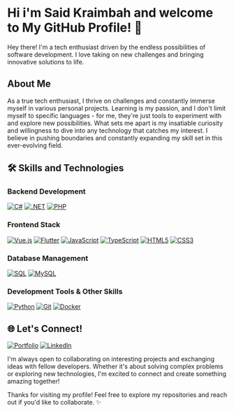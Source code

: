 # Hi i'm Said Kraimbah and welcome to My GitHub Profile! 👋

Hey there! I'm a tech enthusiast driven by the endless possibilities of software development. I love taking on new challenges and bringing innovative solutions to life.

## About Me

As a true tech enthusiast, I thrive on challenges and constantly immerse myself in various personal projects. 
Learning is my passion, and I don't limit myself to specific languages - for me, they're just tools to experiment with and explore new possibilities. What sets me apart is my insatiable curiosity and willingness to dive into any technology that catches my interest. 
I believe in pushing boundaries and constantly expanding my skill set in this ever-evolving field.

## 🛠 Skills and Technologies

### Backend Development
[![C#](https://custom-icon-badges.demolab.com/badge/C%23-512BD4.svg?style=for-the-badge&logo=cs2&logoColor=white)](https://learn.microsoft.com/dotnet/csharp/)
[![.NET](https://img.shields.io/badge/.NET-512BD4?style=for-the-badge&logo=dotnet&logoColor=white)](https://dotnet.microsoft.com/)
[![PHP](https://img.shields.io/badge/PHP-777BB4?style=for-the-badge&logo=php&logoColor=black&labelColor=white)](https://php.net)

### Frontend Stack
[![Vue.js](https://img.shields.io/badge/Vue.js-4FC08D?style=for-the-badge&logo=vue.js&logoColor=white&labelColor=35495E)](https://vuejs.org/)
[![Flutter](https://img.shields.io/badge/Flutter-02569B?style=for-the-badge&logo=flutter&logoColor=white&labelColor=075B9A)](https://flutter.dev/)
[![JavaScript](https://img.shields.io/badge/JavaScript-323330?style=for-the-badge&logo=javascript&logoColor=F7DF1E)](https://developer.mozilla.org/en-US/docs/Web/JavaScript)
[![TypeScript](https://img.shields.io/badge/TypeScript-3178C6?style=for-the-badge&logo=typescript&logoColor=white)](https://www.typescriptlang.org/)
[![HTML5](https://img.shields.io/badge/HTML5-E34F26?style=for-the-badge&logo=html5&logoColor=white&labelColor=DD4B25)](https://developer.mozilla.org/en-US/docs/Web/HTML)
[![CSS3](https://img.shields.io/badge/CSS3-264DE4?style=for-the-badge&logo=css3&logoColor=white)](https://developer.mozilla.org/en-US/docs/Web/CSS)

### Database Management
[![SQL](https://img.shields.io/badge/SQL-CC2927?style=for-the-badge&logo=microsoft-sql-server&logoColor=white)](https://www.microsoft.com/sql-server)
[![MySQL](https://img.shields.io/badge/MySQL-005C84?style=for-the-badge&logo=mysql&logoColor=white)](https://www.mysql.com/)

### Development Tools & Other Skills
[![Python](https://img.shields.io/badge/Python-3776AB?style=for-the-badge&logo=python&logoColor=white&labelColor=FFD43B)](https://www.python.org/)
[![Git](https://img.shields.io/badge/Git-F05032?style=for-the-badge&logo=git&logoColor=white&labelColor=E44C30)](https://git-scm.com/)
[![Docker](https://img.shields.io/badge/Docker-2496ED?style=for-the-badge&logo=docker&logoColor=white)](https://www.docker.com/)

## 🌐 Let's Connect!

[![Portfolio](https://img.shields.io/badge/Portfolio-000000?style=for-the-badge&logo=About.me&logoColor=white)](https://said.contact)
[![LinkedIn](https://img.shields.io/badge/LinkedIn-0077B5?style=for-the-badge&logo=linkedin&logoColor=white)](https://www.linkedin.com/in/said-kraimbah-/)

I'm always open to collaborating on interesting projects and exchanging ideas with fellow developers. Whether it's about solving complex problems or exploring new technologies, I'm excited to connect and create something amazing together!

Thanks for visiting my profile! Feel free to explore my repositories and reach out if you'd like to collaborate. ✨
